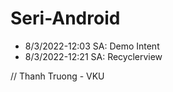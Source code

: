# Seri-Android
* 8/3/2022-12:03 SA: Demo Intent
* 8/3/2022-12:21 SA: Recyclerview

// Thanh Truong - VKU
